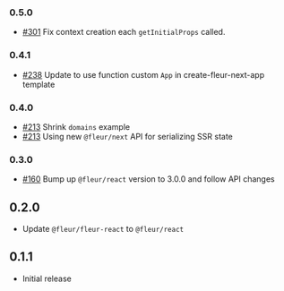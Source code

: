 ### 0.5.0
- [#301](https://github.com/fleur-js/fleur/pull/301) Fix context creation each `getInitialProps` called.

### 0.4.1

- [#238](https://github.com/fleur-js/fleur/pull/238) Update to use function custom `App` in create-fleur-next-app template

### 0.4.0

- [#213](https://github.com/fleur-js/fleur/pull/213) Shrink `domains` example
- [#213](https://github.com/fleur-js/fleur/pull/213) Using new `@fleur/next` API for serializing SSR state

### 0.3.0

- [#160](https://github.com/fleur-js/fleur/pull/160) Bump up `@fleur/react` version to 3.0.0 and follow API changes

## 0.2.0

- Update `@fleur/fleur-react` to `@fleur/react`

## 0.1.1

- Initial release
